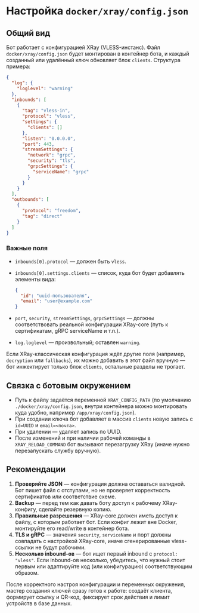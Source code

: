 # Настройка `docker/xray/config.json`

## Общий вид

Бот работает с конфигурацией XRay (VLESS-инстанс). Файл `docker/xray/config.json` будет монтирован в контейнер бота, и 
каждый созданный или удалённый ключ обновляет блок `clients`. Структура примера:

```json
{
  "log": {
    "loglevel": "warning"
  },
  "inbounds": [
    {
      "tag": "vless-in",
      "protocol": "vless",
      "settings": {
        "clients": []
      },
      "listen": "0.0.0.0",
      "port": 443,
      "streamSettings": {
        "network": "grpc",
        "security": "tls",
        "grpcSettings": {
          "serviceName": "grpc"
        }
      }
    }
  ],
  "outbounds": [
    {
      "protocol": "freedom",
      "tag": "direct"
    }
  ]
}
```

### Важные поля

- `inbounds[0].protocol` — должен быть `vless`.
- `inbounds[0].settings.clients` — список, куда бот будет добавлять элементы вида:

  ```json
  {
    "id": "uuid-пользователя",
    "email": "user@example.com"
  }
  ```

- `port`, `security`, `streamSettings`, `grpcSettings` — должны соответствовать реальной конфигурации XRay-core (путь к сертификатам, gRPC serviceName и т.п.).
- `log.loglevel` — произвольный; оставлен `warning`.

Если XRay-классическая конфигурация ждёт другие поля (например, `decryption` или `fallbacks`), их можно добавить в этот файл вручную — бот инжектирует только блок `clients`, остальные разделы не трогает.

## Связка с ботовым окружением

- Путь к файлу задаётся переменной `XRAY_CONFIG_PATH` (по умолчанию `./docker/xray/config.json`, внутри контейнера можно монтировать куда удобно, например `/app/xray/config.json`).
- При создании ключа бот добавляет в массив `clients` новую запись с `id=UUID` и `email=<почта>`.
- При удалении — удаляет запись по UUID.
- После изменений и при наличии рабочей команды в `XRAY_RELOAD_COMMAND` бот вызывают перезагрузку XRay (иначе нужно перезапускать службу вручную).

## Рекомендации

1. **Проверяйте JSON** — конфигурация должна оставаться валидной. Бот пишет файл с отступами, но не проверяет корректность сертификатов или соответствие схеме.
2. **Backup** — перед тем как давать боту доступ к рабочему XRay-конфигу, сделайте резервную копию.
3. **Правильные разрешения** — XRay-core должен иметь доступ к файлу, с которым работает бот. Если конфиг лежит вне Docker, монтируйте его read/write в контейнер бота.
4. **TLS и gRPC** — значения `security`, `serviceName` и порт должны совпадать с настройкой XRay-core, иначе сгенерированные vless-ссылки не будут рабочими.
5. **Несколько inbound-ов** — бот ищет первый inbound с `protocol: "vless"`. Если inbound-ов несколько, убедитесь, что нужный стоит первым или адаптируйте код (или конфигурацию) соответствующим образом.

После корректного настроя конфигурации и переменных окружения, мастер создания ключей сразу готов к работе: создаёт клиента, формирует ссылку и QR-код, фиксирует срок действия и лимит устройств в базе данных.
